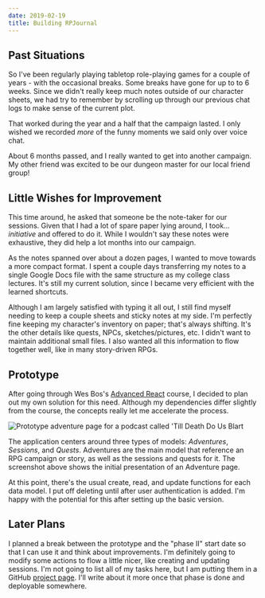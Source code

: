 ```yaml
---
date: 2019-02-19
title: Building RPJournal
---
```


## Past Situations

So I've been regularly playing tabletop role-playing games for a couple of
years - with the occasional breaks. Some breaks have gone for up to to 6 weeks.
Since we didn't really keep much notes outside of our character sheets, we had
try to remember by scrolling up through our previous chat logs to make sense of
the current plot.

That worked during the year and a half that the campaign lasted. I only wished
we recorded _more_ of the funny moments we said only over voice chat.

About 6 months passed, and I really wanted to get into another campaign. My
other friend was excited to be our dungeon master for our local friend group!

## Little Wishes for Improvement

This time around, he asked that someone be the note-taker for our sessions.
Given that I had a lot of spare paper lying around, I took... _initiative_ and
offered to do it. While I wouldn't say these notes were exhaustive, they did
help a lot months into our campaign.

As the notes spanned over about a dozen pages, I wanted to move towards a more
compact format. I spent a couple days transferring my notes to a single Google
Docs file with the same structure as my college class lectures. It's still my
current solution, since I became very efficient with the learned shortcuts.

Although I am largely satisfied with typing it all out, I still find myself
needing to keep a couple sheets and sticky notes at my side. I'm perfectly fine
keeping my character's inventory on paper; that's always shifting. It's the
other details like quests, NPCs, sketches/pictures, etc. I didn't want to
maintain additional small files. I also wanted all this information to flow
together well, like in many story-driven RPGs.

## Prototype

After going through Wes Bos's [Advanced React](https://advancedreact.com/)
course, I decided to plan out my own solution for this need. Although my
dependencies differ slightly from the course, the concepts really let me
accelerate the process.

![Prototype adventure page for a podcast called 'Till Death Do Us Blart](/images/blog/rpjournal-1.png)

The application centers around three types of models: _Adventures_, _Sessions_,
and _Quests_. Adventures are the main model that reference an RPG campaign or
story, as well as the sessions and quests for it. The screenshot above shows the
initial presentation of an Adventure page.

At this point, there's the usual create, read, and update functions for each
data model. I put off deleting until after user authentication is added. I'm
happy with the potential for this after setting up the basic version.

## Later Plans

I planned a break between the prototype and the "phase II" start date so that I
can use it and think about improvements. I'm definitely going to modify some
actions to flow a little nicer, like creating and updating sessions. I'm not
going to list all of my tasks here, but I am putting them in a GitHub
[project page](https://github.com/MarkH817/RPJournal/projects/2). I'll write
about it more once that phase is done and deployable somewhere.
